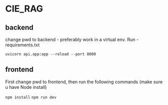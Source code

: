 # CIE_RAG

## backend

change pwd to backend - preferably work in a virtual env.
Run - requirements.txt

`uvicorn api.app:app --reload --port 8000`

## frontend

First change pwd to frontend, then run the following commands (make sure u have Node install)

`npm install`
`npm run dev`
